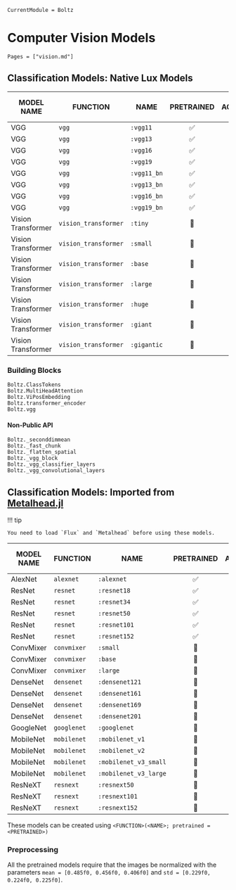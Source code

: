 ```@meta
CurrentModule = Boltz
```

# Computer Vision Models

```@index
Pages = ["vision.md"]
```

## Classification Models: Native Lux Models

| MODEL NAME         | FUNCTION             | NAME        | PRETRAINED | TOP 1 ACCURACY (%) | TOP 5 ACCURACY (%) |
| ------------------ | -------------------- | ----------- | :--------: | :----------------: | :----------------: |
| VGG                | `vgg`                | `:vgg11`    |     ✅      |       67.35        |       87.91        |
| VGG                | `vgg`                | `:vgg13`    |     ✅      |       68.40        |       88.48        |
| VGG                | `vgg`                | `:vgg16`    |     ✅      |       70.24        |       89.80        |
| VGG                | `vgg`                | `:vgg19`    |     ✅      |       71.09        |       90.27        |
| VGG                | `vgg`                | `:vgg11_bn` |     ✅      |       69.09        |       88.94        |
| VGG                | `vgg`                | `:vgg13_bn` |     ✅      |       69.66        |       89.49        |
| VGG                | `vgg`                | `:vgg16_bn` |     ✅      |       72.11        |       91.02        |
| VGG                | `vgg`                | `:vgg19_bn` |     ✅      |       72.95        |       91.32        |
| Vision Transformer | `vision_transformer` | `:tiny`     |     🚫      |                    |                    |
| Vision Transformer | `vision_transformer` | `:small`    |     🚫      |                    |                    |
| Vision Transformer | `vision_transformer` | `:base`     |     🚫      |                    |                    |
| Vision Transformer | `vision_transformer` | `:large`    |     🚫      |                    |                    |
| Vision Transformer | `vision_transformer` | `:huge`     |     🚫      |                    |                    |
| Vision Transformer | `vision_transformer` | `:giant`    |     🚫      |                    |                    |
| Vision Transformer | `vision_transformer` | `:gigantic` |     🚫      |                    |                    |

### Building Blocks

```@docs
Boltz.ClassTokens
Boltz.MultiHeadAttention
Boltz.ViPosEmbedding
Boltz.transformer_encoder
Boltz.vgg
```

#### Non-Public API

```@docs
Boltz._seconddimmean
Boltz._fast_chunk
Boltz._flatten_spatial
Boltz._vgg_block
Boltz._vgg_classifier_layers
Boltz._vgg_convolutional_layers
```

## Classification Models: Imported from [Metalhead.jl](https://github.com/FluxML/Metalhead.jl)

!!! tip

    You need to load `Flux` and `Metalhead` before using these models.

| MODEL NAME | FUNCTION    | NAME                  | PRETRAINED | TOP 1 ACCURACY (%) | TOP 5 ACCURACY (%) |
| ---------- | ----------- | --------------------- | :--------: | :----------------: | :----------------: |
| AlexNet    | `alexnet`   | `:alexnet`            |     ✅      |       54.48        |       77.72        |
| ResNet     | `resnet`    | `:resnet18`           |     ✅      |       68.08        |       88.44        |
| ResNet     | `resnet`    | `:resnet34`           |     ✅      |       72.13        |       90.91        |
| ResNet     | `resnet`    | `:resnet50`           |     ✅      |       74.55        |       92.36        |
| ResNet     | `resnet`    | `:resnet101`          |     ✅      |       74.81        |       92.36        |
| ResNet     | `resnet`    | `:resnet152`          |     ✅      |       77.63        |       93.84        |
| ConvMixer  | `convmixer` | `:small`              |     🚫      |                    |                    |
| ConvMixer  | `convmixer` | `:base`               |     🚫      |                    |                    |
| ConvMixer  | `convmixer` | `:large`              |     🚫      |                    |                    |
| DenseNet   | `densenet`  | `:densenet121`        |     🚫      |                    |                    |
| DenseNet   | `densenet`  | `:densenet161`        |     🚫      |                    |                    |
| DenseNet   | `densenet`  | `:densenet169`        |     🚫      |                    |                    |
| DenseNet   | `densenet`  | `:densenet201`        |     🚫      |                    |                    |
| GoogleNet  | `googlenet` | `:googlenet`          |     🚫      |                    |                    |
| MobileNet  | `mobilenet` | `:mobilenet_v1`       |     🚫      |                    |                    |
| MobileNet  | `mobilenet` | `:mobilenet_v2`       |     🚫      |                    |                    |
| MobileNet  | `mobilenet` | `:mobilenet_v3_small` |     🚫      |                    |                    |
| MobileNet  | `mobilenet` | `:mobilenet_v3_large` |     🚫      |                    |                    |
| ResNeXT    | `resnext`   | `:resnext50`          |     🚫      |                    |                    |
| ResNeXT    | `resnext`   | `:resnext101`         |     🚫      |                    |                    |
| ResNeXT    | `resnext`   | `:resnext152`         |     🚫      |                    |                    |

These models can be created using `<FUNCTION>(<NAME>; pretrained = <PRETRAINED>)`

### Preprocessing

All the pretrained models require that the images be normalized with the parameters
`mean = [0.485f0, 0.456f0, 0.406f0]` and `std = [0.229f0, 0.224f0, 0.225f0]`.